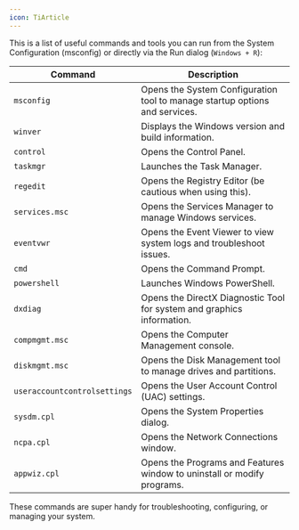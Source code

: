 ```yaml
---
icon: TiArticle
---
```

This is a list of useful commands and tools you can run from the System Configuration (msconfig) or directly via the Run dialog (`Windows + R`):

| **Command**                  | **Description**                                                             |
| ---------------------------- | --------------------------------------------------------------------------- |
| `msconfig`                   | Opens the System Configuration tool to manage startup options and services. |
| `winver`                     | Displays the Windows version and build information.                         |
| `control`                    | Opens the Control Panel.                                                    |
| `taskmgr`                    | Launches the Task Manager.                                                  |
| `regedit`                    | Opens the Registry Editor (be cautious when using this).                    |
| `services.msc`               | Opens the Services Manager to manage Windows services.                      |
| `eventvwr`                   | Opens the Event Viewer to view system logs and troubleshoot issues.         |
| `cmd`                        | Opens the Command Prompt.                                                   |
| `powershell`                 | Launches Windows PowerShell.                                                |
| `dxdiag`                     | Opens the DirectX Diagnostic Tool for system and graphics information.      |
| `compmgmt.msc`               | Opens the Computer Management console.                                      |
| `diskmgmt.msc`               | Opens the Disk Management tool to manage drives and partitions.             |
| `useraccountcontrolsettings` | Opens the User Account Control (UAC) settings.                              |
| `sysdm.cpl`                  | Opens the System Properties dialog.                                         |
| `ncpa.cpl`                   | Opens the Network Connections window.                                       |
| `appwiz.cpl`                 | Opens the Programs and Features window to uninstall or modify programs.     |

These commands are super handy for troubleshooting, configuring, or managing your system.
